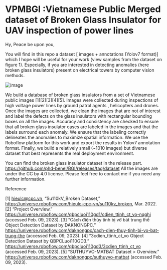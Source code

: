 # VPMBGI :Vietnamese Public Merged dataset of Broken Glass Insulator for UAV inspection of power lines

Hy, Peace be upon you,

You will find in this repo a dataset [ images + annotations (Yolov7 format)] which I hope will be useful for your work (view samples from the dataset on figure 1). Especially, if you are interested in detecting anomalies (here broken glass insulators) present on electrical towers by computer vision methods.


![image](https://user-images.githubusercontent.com/82882383/208425768-ed544869-8049-4236-abae-68d34c7be8f0.png)

We build a database of broken glass insulators from a set of Vietnamese public images [1][2][3][4][5]. Images were collected during inspections of high voltage power lines by ground patrol agents , helicopters and drones. Once the images are collected, we clean the images that are not of interest and label the defects on the glass insulators with rectangular bounding boxes on all the images. Accuracy and consistency are checked to ensure that all broken glass insulator cases are labeled in the images and that the labels surround each anomaly. We ensure that the labeling correctly delineates the anomalies to maximize spatial information. We use the Roboflow platform for this work and export the results in Yolov7 annotation format. Finally, we build a relatively small (~1010 images) but diverse dataset that best represents the real deployment environment. 

You can find the broken glass insulator dataset in the release part. https://github.com/phd-benel/BGI/releases/tag/dataset All the images are under the CC by 4.0 license. Please feel free to contact me if you need any further information.

Reference

[1] hieulc@cpc.vn, “Su110kV_Broken Dataset,” https://universe.roboflow.com/hieulc-cpc-vn/su110kv_broken, Mar. 2022.
[2] “Project Overview.” https://universe.roboflow.com/qbpcluoi110gd1/cdien_ttinh_ct_vo-nqghi (accessed Feb. 09, 2023).
[3] “Cách điện thủy tinh bị vỡ bát trung thế Object Detection Dataset by DAKNONGPC.” https://universe.roboflow.com/daknongpc/cach-dien-thuy-tinh-bi-vo-bat-trung-the (accessed Feb. 09, 2023).
[4] “3cdien_ttinh_ct_vo Object Detection Dataset by QBPCLuoi110GD3.” https://universe.roboflow.com/qbpcluoi110gd3/3cdien_ttinh_ct_vo (accessed Feb. 09, 2023).
[5] “SUTHUYVO-MATBAT Dataset > Overview.” https://universe.roboflow.com/daknongpc/suthuyvo-matbat (accessed Feb. 09, 2023).
